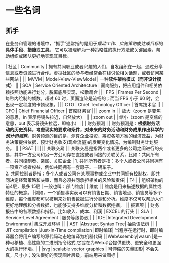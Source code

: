 # 一些名词

## 抓手

在业务和管理的语境中，“抓手”通常指的是用于*推动工作*、*实施策略*或*达成目标*的**具体手段**、**措施**或**工具**。
它可以被理解为一种策略性的执行方法或关键因素，帮助组织或团队更好地实现其目标。

| 社区 | Community | 拥有共同职业或者兴趣的人们，自发组织在一起，通过分享信息或者资源进行合作。虚拟社区的参与者经常会在线讨论相关话题，或者访问某些网站 | |
| MVVM | Model-View-ViewModel | 一种**软件架构模式（而非设计模式）** ||
| SOA | Service Oriented Architecture | 面向服务，把应用组件和相关依赖按照功能进行划分，脱离底层实现，松散耦合 ||
| FPS | Frames Per Second | 每秒内绘制的帧数。超过 60 时，页面渲染是流畅的；而当 FPS 小于 60 时，会出现一定程度的卡顿现象。||
| CTO | Chief Technology Officer | 首席技术官 ||
| CFO | Chief Financial Officer | 首席财务官 ||
| zoom in | | 放大（zoom 是变焦的意思，in 表示将镜头拉近，自然放大） ||
| zoom out | | 缩小（zoom 是变焦的意思，out 表示将镜头拉远，即缩小） ||
| 财务预测 | | 财务预测是：**根据财务活动的历史资料，考虑现实的要求和条件，对未来的财务活动和财务成果作出科学的 _预计和测算_**。财务预测的目的是，测算企业投资、筹资各项方案的经济效益，为财务决策提供依据，预计财务收支(现金流量)的发展变化情况，为编制财务计划服务。 ||
| PSAT | | ||
| 关联交易 | | 关联交易是指两个或者更多的公司之间进行的交易，其中一方公司和另一方公司存在直接或者间接的关联关系，比如：共同所有者、共同控制者、亲属、关联企业 | 1. 共同所有者是指：多个人或者公司共同拥有一项资产或者权益，例如共同拥有一套房子、一辆车子。<br/> 2. 共同控制者是指：多个人或者公司在某项事物或企业中共同拥有控制权，即共同决定经营策略和决策，而且必须共同承担相关的风险和责任|
| T4 | | 组织架构的前4层，最多 15层 | 一般也叫：部门维度|
| 维度 | | 维度是用来描述数据的属性或特征的概念。 |例如，一个销售事实表可以有销售日期、销售地点、销售员等多个维度，每个维度都可以被用来对销售数据进行分类和分析。维度不仅可以帮助人们更好地理解和分析数据，也能够支持多维度分析和数据挖掘。 |
| 报表项 | | 财务报告中的各项数据和指标。比如收入、成本、利润 | EXCEL 的行头 |
| SLA | Service-Level Agreement | 服务等级协议 | |
| IDE |Integrated Development Environment| 集成开发环境 | |
| AST |Abstract Syntax Tree| 抽象语法树 | |
| JIT compilation |Just-In-Time compilation |即时编译| 当程序在运行时，即时编译器会将用户编写的源代码动态地编译为机器代码 |
|WebAssembly|wasm |是一种可移植、高性能的二进制指令格式,它旨在为Web平台提供更快、更安全和更强大的执行环境。| |
|svg| scalable vector graphics | 可伸缩的矢量图形| 不会失真，尺寸小；没法很好的表现图片层级，前端用来做图标 |
